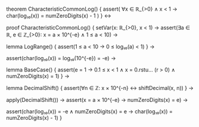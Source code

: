 theorem CharacteristicCommonLog() {
  assert(
    ∀x ∈ ℝ_{>0} ∧ x < 1 →
    char(log₁₀(x)) = numZeroDigits(x) - 1
  )
} ↔

proof CharacteristicCommonLog() {
  setVar(x: ℝ_{>0}, x < 1) →
  assert(∃a ∈ ℝ, e ∈ ℤ_{>0}: x = a × 10^{-e} ∧ 1 ≤ a < 10) →
  
  lemma LogRange() {
    assert(1 ≤ a < 10 → 0 ≤ log₁₀(a) < 1)
  } →
  
  assert(char(log₁₀(x)) = log₁₀(10^{-e}) = -e) →
  
  lemma BaseCase() {
    assert(e = 1 →
      0.1 ≤ x < 1 ∧
      x = 0.rstu... (r > 0) ∧
      numZeroDigits(x) = 1)
  } →
  
  lemma DecimalShift() {
    assert(∀n ∈ ℤ: 
      x × 10^{-n} ↔ shiftDecimal(x, n))
  } →
  
  apply(DecimalShift()) →
  assert(x = a × 10^{-e} →
    numZeroDigits(x) = e) →
  
  assert(char(log₁₀(x)) = -e ∧
    numZeroDigits(x) = e →
    char(log₁₀(x)) = numZeroDigits(x) - 1)
}